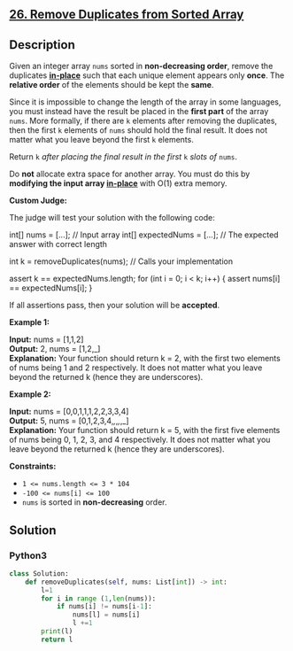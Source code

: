 ## [26. Remove Duplicates from Sorted Array](https://leetcode.com/problems/remove-duplicates-from-sorted-array/)

## Description 

Given an integer array  `nums`  sorted in  **non-decreasing order**, remove the duplicates  [**in-place**](https://en.wikipedia.org/wiki/In-place_algorithm)  such that each unique element appears only  **once**. The  **relative order**  of the elements should be kept the  **same**.

Since it is impossible to change the length of the array in some languages, you must instead have the result be placed in the  **first part**  of the array  `nums`. More formally, if there are  `k`  elements after removing the duplicates, then the first  `k`  elements of  `nums` should hold the final result. It does not matter what you leave beyond the first `k` elements.

Return  `k` _after placing the final result in the first_ `k` _slots of_ `nums`.

Do  **not**  allocate extra space for another array. You must do this by  **modifying the input array  [in-place](https://en.wikipedia.org/wiki/In-place_algorithm)**  with O(1) extra memory.

**Custom Judge:**

The judge will test your solution with the following code:

int[] nums = [...]; // Input array
int[] expectedNums = [...]; // The expected answer with correct length

int k = removeDuplicates(nums); // Calls your implementation

assert k == expectedNums.length;
for (int i = 0; i < k; i++) {
    assert nums[i] == expectedNums[i];
}

If all assertions pass, then your solution will be  **accepted**.

**Example 1:**

**Input:** nums = [1,1,2]                                        
**Output:** 2, nums = [1,2,_]                                                                          
**Explanation:** Your function should return k = 2, with the first two elements of nums being 1 and 2 respectively.
It does not matter what you leave beyond the returned k (hence they are underscores). 

**Example 2:**

**Input:** nums = [0,0,1,1,1,2,2,3,3,4]                                                                                       
**Output:** 5, nums = [0,1,2,3,4,_,_,_,_,_]                                                                                
**Explanation:** Your function should return k = 5, with the first five elements of nums being 0, 1, 2, 3, and 4 respectively. 
It does not matter what you leave beyond the returned k (hence they are underscores).

**Constraints:**

-   `1 <= nums.length <= 3 * 104`
-   `-100 <= nums[i] <= 100`
-   `nums`  is sorted in  **non-decreasing**  order.

## Solution

<!-- tabs:start -->

### **Python3**

```python
class Solution:
    def removeDuplicates(self, nums: List[int]) -> int:
        l=1
        for i in range (1,len(nums)):
            if nums[i] != nums[i-1]:
                nums[l] = nums[i]
                l +=1
        print(l)
        return l
